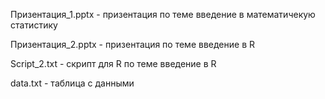 
Призентация_1.pptx - призентация по теме введение в математичекую статистику


Призентация_2.pptx - призентация по теме введение в R

Script_2.txt - скрипт для R по теме введение в R

data.txt - таблица с данными

